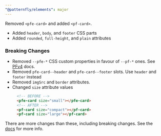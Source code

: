 ```yaml
---
"@patternfly/elements": major
---
```


Removed `<pfe-card>` and added `<pf-card>`.

- Added `header`, `body`, and `footer` CSS parts
- Added `rounded`, `full-height`, and `plain` attributes

### Breaking Changes

- Removed `--pfe-*` CSS custom properties in favour of `--pf-*` ones. See [PFv4][PFv4] docs.
- Removed `pfe-card--header` and `pfe-card--footer` slots. Use `header` and `footer` instead
- Removed `imgSrc` and `border` attributes.
- Changed `size` attribute values
  ```html
    <!-- BEFORE -->
    <pfe-card size="small"></pfe-card>
    <!-- AFTER -->
    <pf-card size="compact"></pf-card>
    <pf-card size="large"></pf-card>
  ```

There are more changes than these, including breaking changes. See the [docs][docs] for more info.

[docs]: https://patternflyelements.org/components/card/
[PFv4]: https://patternfly.org/v4/
